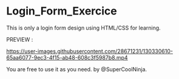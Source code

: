 



# Login_Form_Exercice
 This is only a login form design using HTML/CSS for learning.

 

PREVIEW : 


https://user-images.githubusercontent.com/28671231/130330610-65aa6077-9ec3-4f15-ab48-608c3f5987b8.mp4




You are free to use it as you need. by @SuperCoolNinja.
